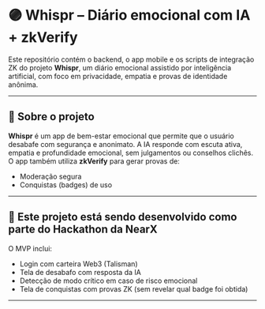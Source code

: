 # 🟣 Whispr – Diário emocional com IA + zkVerify

Este repositório contém o backend, o app mobile e os scripts de integração ZK do projeto **Whispr**, um diário emocional assistido por inteligência artificial, com foco em privacidade, empatia e provas de identidade anônima.

---

## 🚀 Sobre o projeto

**Whispr** é um app de bem-estar emocional que permite que o usuário desabafe com segurança e anonimato. A IA responde com escuta ativa, empatia e profundidade emocional, sem julgamentos ou conselhos clichês. O app também utiliza **zkVerify** para gerar provas de:

- Moderação segura
- Conquistas (badges) de uso

---

## 🎯 Este projeto está sendo desenvolvido como parte do **Hackathon da NearX**

O MVP inclui:
- Login com carteira Web3 (Talisman)
- Tela de desabafo com resposta da IA
- Detecção de modo crítico em caso de risco emocional
- Tela de conquistas com provas ZK (sem revelar qual badge foi obtida)

---